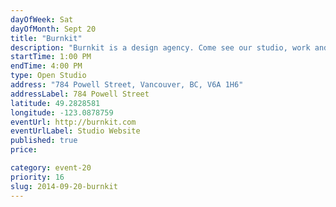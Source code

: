 ```yaml
---
dayOfWeek: Sat
dayOfMonth: Sept 20
title: "Burnkit"
description: "Burnkit is a design agency. Come see our studio, work and process in action. Plus we'll have a few beers in the fridge. Buzz for entry."
startTime: 1:00 PM
endTime: 4:00 PM
type: Open Studio
address: "784 Powell Street, Vancouver, BC, V6A 1H6"
addressLabel: 784 Powell Street
latitude: 49.2828581
longitude: -123.0878759
eventUrl: http://burnkit.com
eventUrlLabel: Studio Website
published: true
price: 

category: event-20
priority: 16
slug: 2014-09-20-burnkit
---
```


